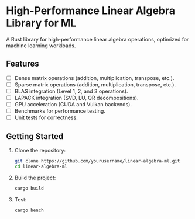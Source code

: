 # High-Performance Linear Algebra Library for ML

A Rust library for high-performance linear algebra operations, optimized for machine learning workloads.

## Features

- [ ] Dense matrix operations (addition, multiplication, transpose, etc.).
- [ ] Sparse matrix operations (addition, multiplication, transpose, etc.).
- [ ] BLAS integration (Level 1, 2, and 3 operations).
- [ ] LAPACK integration (SVD, LU, QR decompositions).
- [ ] GPU acceleration (CUDA and Vulkan backends).
- [ ] Benchmarks for performance testing.
- [ ] Unit tests for correctness.

## Getting Started

1. Clone the repository:
   ```bash
   git clone https://github.com/yourusername/linear-algebra-ml.git
   cd linear-algebra-ml
   ```
2. Build the project:
   ```bash
   cargo build
   ```
3. Test:
   ```bash
   cargo bench
   ```